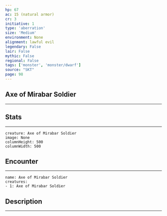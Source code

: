 ```yaml
---
hp: 67
ac: 15 (natural armor)
cr: 3
initiative: 1
type: 'aberration'    
size: 'Medium'
environment: None
alignment: lawful evil
legendary: False
lair: False
mythic: False
regional: False
tags: ['monster', 'monster/dwarf']
source: "SKT"
page: 98
---
```


## Axe of Mirabar Soldier
---



## Stats
---

```statblock
creature: Axe of Mirabar Soldier
image: None
columnHeight: 500
columnWidth: 500
```

## Encounter
---

```encounter-table
name: Axe of Mirabar Soldier
creatures:
- 1: Axe of Mirabar Soldier
```

## Description
---





